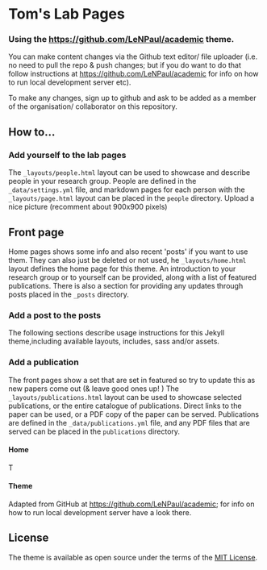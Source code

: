 # Tom's Lab Pages

### Using the https://github.com/LeNPaul/academic theme.

You can make content changes via the Github text editor/ file uploader (i.e. no need to pull the repo & push changes; but if you do want to do that follow instructions at https://github.com/LeNPaul/academic for info on how to run local development server etc). 

To make any changes, sign up to github and ask to be added as a member of the organisation/ collaborator on this repository.

## How to... 

### Add yourself to the lab pages


The `_layouts/people.html` layout can be used to showcase and describe people in your research group. People are defined in the `_data/settings.yml` file, and markdown pages for each person with the `_layouts/page.html` layout can be placed in the `people` directory. Upload a nice picture (recomment about 900x900 pixels)



## Front page
Home pages shows some info and also recent 'posts' if you want to use them. They can also just be deleted or not used,
he `_layouts/home.html` layout defines the home page for this theme. An introduction to your research group or to yourself can be provided, along with a list of featured publications. There is also a section for providing any updates through posts placed in the `_posts` directory.

### Add a post to the posts

The following sections describe usage instructions for this Jekyll theme,including available layouts, includes, sass and/or assets.


### Add a publication

The front pages show a set that are set in featured so try to update this as new papers come out (& leave good ones up! )
The `_layouts/publications.html` layout can be used to showcase selected publications, or the entire catalogue of publications. Direct links to the paper can be used, or a PDF copy of the paper can be served. Publications are defined in the `_data/publications.yml` file, and any PDF files that are served can be placed in the `publications` directory.


#### Home

T

#### Theme
Adapted from  GitHub at https://github.com/LeNPaul/academic; for info on how to run local development server have a look there.

## License

The theme is available as open source under the terms of the [MIT License](https://opensource.org/licenses/MIT).
